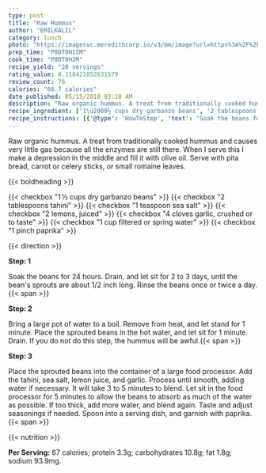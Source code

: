```yaml
---
type: post
title: "Raw Hummus"
author: "EMILKALIL"
category: lunch
photo: "https://imagesvc.meredithcorp.io/v3/mm/image?url=https%3A%2F%2Fimages.media-allrecipes.com%2Fuserphotos%2F24684.jpg"
prep_time: "P0DT0H15M"
cook_time: "P0DT0H2M"
recipe_yield: "20 servings"
rating_value: 4.118421052631579
review_count: 76
calories: "66.7 calories"
date_published: 05/15/2018 03:28 AM
description: "Raw organic hummus. A treat from traditionally cooked hummus and causes very little gas because all the enzymes are still there. When I serve this I make a depression in the middle and fill it with olive oil. Serve with pita bread, carrot or celery sticks, or small romaine leaves."
recipe_ingredient: ['1\u2009½ cups dry garbanzo beans', '2 tablespoons tahini', '1 teaspoon sea salt', '2 lemons, juiced', '4 cloves garlic, crushed or to taste', '1 cup filtered or spring water', '1 pinch paprika']
recipe_instructions: [{'@type': 'HowToStep', 'text': "Soak the beans for 24 hours. Drain, and let sit for 2 to 3 days, until the bean's sprouts are about 1/2 inch long. Rinse the beans once or twice a day.\n"}, {'@type': 'HowToStep', 'text': 'Bring a large pot of water to a boil. Remove from heat, and let stand for 1 minute. Place the sprouted beans in the hot water, and let sit for 1 minute. Drain. If you do not do this step, the hummus will be awful.\n'}, {'@type': 'HowToStep', 'text': 'Place the sprouted beans into the container of a large food processor. Add the tahini, sea salt, lemon juice, and garlic. Process until smooth, adding water if necessary. It will take 3 to 5 minutes to blend. Let sit in the food processor for 5 minutes to allow the beans to absorb as much of the water as possible. If too thick, add more water, and blend again. Taste and adjust seasonings if needed. Spoon into a serving dish, and garnish with paprika.\n'}]
---
```


Raw organic hummus. A treat from traditionally cooked hummus and causes very little gas because all the enzymes are still there. When I serve this I make a depression in the middle and fill it with olive oil. Serve with pita bread, carrot or celery sticks, or small romaine leaves. 

{{< boldheading >}}

{{< checkbox "1 ½ cups dry garbanzo beans" >}}
{{< checkbox "2 tablespoons tahini" >}}
{{< checkbox "1 teaspoon sea salt" >}}
{{< checkbox "2  lemons, juiced" >}}
{{< checkbox "4 cloves garlic, crushed or to taste" >}}
{{< checkbox "1 cup filtered or spring water" >}}
{{< checkbox "1 pinch paprika" >}}


{{< direction >}}

**Step: 1**

Soak the beans for 24 hours. Drain, and let sit for 2 to 3 days, until the bean's sprouts are about 1/2 inch long. Rinse the beans once or twice a day.{{< span >}}

**Step: 2**

Bring a large pot of water to a boil. Remove from heat, and let stand for 1 minute. Place the sprouted beans in the hot water, and let sit for 1 minute. Drain. If you do not do this step, the hummus will be awful.{{< span >}}

**Step: 3**

Place the sprouted beans into the container of a large food processor. Add the tahini, sea salt, lemon juice, and garlic. Process until smooth, adding water if necessary. It will take 3 to 5 minutes to blend. Let sit in the food processor for 5 minutes to allow the beans to absorb as much of the water as possible. If too thick, add more water, and blend again. Taste and adjust seasonings if needed. Spoon into a serving dish, and garnish with paprika.{{< span >}}

{{< nutrition >}}

**Per Serving:** 67 calories; protein 3.3g; carbohydrates 10.8g; fat 1.8g; sodium 93.9mg.